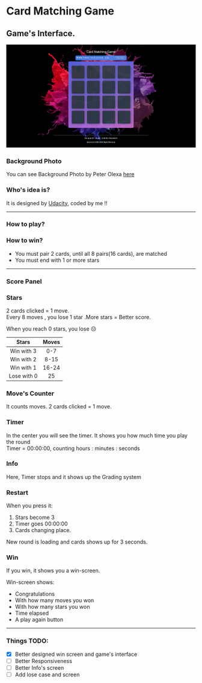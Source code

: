 # Card Matching Game

## Game's Interface.  

 ![Game's Interface](https://github.com/AVoudromnianos/Card-Matching-Game/blob/main/Card%20Matching%20Game.png)

### Background Photo
You can see Background Photo by Peter Olexa [here](https://unsplash.com/photos/mxIGWk111u0)

### Who's idea is?
It is designed by [Udacity](https://www.udacity.com/), coded by me !!

---

### How to play?

### How to win?
 - You must pair 2 cards, until all 8 pairs(16 cards), are matched
 - You must end with 1 or more stars
---

### Score Panel
### Stars
2 cards clicked = 1 move.\
Every 8 moves , you lose 1 star .More stars = Better score. 

When you reach 0 stars, you lose :pensive:

  |Stars| Moves |
  |:--:|:--:|
  |Win with 3|0-7|
  |Win with 2| 8-15 |
  |Win with 1| 16-24| 
  |Lose with 0|25|
  
### Move's Counter
It counts moves. 2 cards clicked = 1 move.
  
### Timer
In the center you will see the timer. It shows you how much time you play the round\
Timer = 00:00:00, counting hours : minutes : seconds

### Info
Here, Timer stops and it shows up the Grading system

### Restart
 When you press it: 
 1. Stars become 3
 2. Timer goes 00:00:00
 3. Cards changing place.
 
 New round is loading and cards shows up for 3 seconds.

### Win
If you win, it shows you a win-screen.
 
 Win-screen shows:
  - Congratulations
  - With how many moves you won
  - With how many stars you won
  - Time elapsed
  - A play again button
---
### Things TODO:
  - [x] Better designed win screen and game's interface
  - [ ] Better Responsiveness
  - [ ] Better Info's screen
  - [ ] Add lose case and screen
